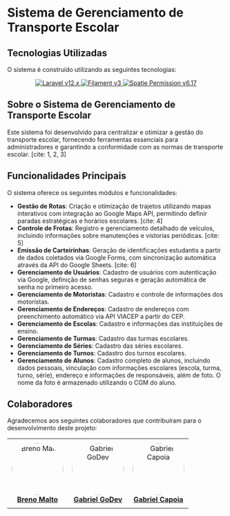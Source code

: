 # Sistema de Gerenciamento de Transporte Escolar

## Tecnologias Utilizadas

O sistema é construído utilizando as seguintes tecnologias:

<p align="center">
  <a href="https://packagist.org/packages/laravel/framework">
    <img src="https://img.shields.io/packagist/v/laravel/framework?label=Laravel&color=red" alt="Laravel v12.x">
  </a>
  <a href="https://packagist.org/packages/filament/filament">
    <img src="https://img.shields.io/packagist/v/filament/filament?label=Filament&color=yellow" alt="Filament v3">
  </a>
  <a href="https://packagist.org/packages/spatie/laravel-permission">
    <img src="https://img.shields.io/packagist/v/spatie/laravel-permission?label=Spatie%20Permission" alt="Spatie Permission v6.17">
  </a>
</p>

## Sobre o Sistema de Gerenciamento de Transporte Escolar

Este sistema foi desenvolvido para centralizar e otimizar a gestão do transporte escolar, fornecendo ferramentas essenciais para administradores e garantindo a conformidade com as normas de transporte escolar. [cite: 1, 2, 3]

## Funcionalidades Principais

O sistema oferece os seguintes módulos e funcionalidades:

-   **Gestão de Rotas**: Criação e otimização de trajetos utilizando mapas interativos com integração ao Google Maps API, permitindo definir paradas estratégicas e horários escolares. [cite: 4]
-   **Controle de Frotas**: Registro e gerenciamento detalhado de veículos, incluindo informações sobre manutenções e vistorias periódicas. [cite: 5]
-   **Emissão de Carteirinhas**: Geração de identificações estudantis a partir de dados coletados via Google Forms, com sincronização automática através da API do Google Sheets. [cite: 6]
-   **Gerenciamento de Usuários**: Cadastro de usuários com autenticação via Google, definição de senhas seguras e geração automática de senha no primeiro acesso.
-   **Gerenciamento de Motoristas**: Cadastro e controle de informações dos motoristas.
-   **Gerenciamento de Endereços**: Cadastro de endereços com preenchimento automático via API VIACEP a partir do CEP.
-   **Gerenciamento de Escolas**: Cadastro e informações das instituições de ensino.
-   **Gerenciamento de Turmas**: Cadastro das turmas escolares.
-   **Gerenciamento de Séries**: Cadastro das séries escolares.
-   **Gerenciamento de Turnos**: Cadastro dos turnos escolares.
-   **Gerenciamento de Alunos**: Cadastro completo de alunos, incluindo dados pessoais, vinculação com informações escolares (escola, turma, turno, série), endereço e informações de responsáveis, além de foto. O nome da foto é armazenado utilizando o CGM do aluno.

## Colaboradores

Agradecemos aos seguintes colaboradores que contribuíram para o desenvolvimento deste projeto:

<p align="center">
    <table>
        <tr>
            <td align="center" style="padding: 10px;">
                <a href="https://github.com/BrenoMalto" target="_blank">
                    <img src="https://avatars.githubusercontent.com/u/45457397?v=4" width="120" height="120" style="border-radius: 50%;" alt="Breno Malto"/>
                    <br />
                    <b>Breno Malto</b>
                </a>
            </td>
            <td align="center" style="padding: 10px;">
                <a href="https://github.com/Gabriel-GoDev" target="_blank">
                    <img src="https://avatars.githubusercontent.com/u/140769179?v=4" width="120" height="120" style="border-radius: 50%;" alt="Gabriel GoDev"/>
                    <br />
                    <b>Gabriel GoDev</b>
                </a>
            </td>
            <td align="center" style="padding: 10px;">
                <a href="https://github.com/GabrielCapoia-Dev" target="_blank">
                    <img src="https://avatars.githubusercontent.com/u/135331760?v=4" width="120" height="120" style="border-radius: 50%;" alt="Gabriel Capoia"/>
                    <br />
                    <b>Gabriel Capoia</b>
                </a>
            </td>
        </tr>
    </table>
</p>


